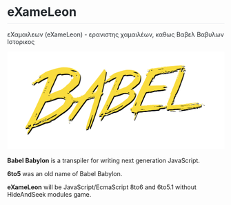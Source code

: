<h1 style="box-sizing: border-box; margin-right: 0px; margin-bottom: 16px; margin-left: 0px; line-height: 1.25; padding-bottom: 0.3em; border-bottom: 1px solid rgb(234, 236, 239); color: rgb(36, 41, 46);">
    eXameLeon</h1>

<p style="box-sizing: border-box; margin-top: 0px; color: rgb(36, 41,46);">&epsilon;&Chi;&alpha;&mu;&alpha;&iota;&lambda;&epsilon;&omega;&nu; (eXameLeon) - &epsilon;&rho;&alpha;&nu;&iota;&sigma;&tau;&eta;&sigmaf; &chi;&alpha;&mu;&alpha;&iota;&lambda;έ&omega;&nu;, &kappa;&alpha;&theta;&omega;&sigmaf; &Beta;&alpha;&beta;&epsilon;&lambda; &Beta;&alpha;&beta;&upsilon;&lambda;&omega;&nu; &Iota;&sigma;&tau;&omicron;&rho;&iota;&kappa;&omicron;&sigmaf;</p>

<p style="box-sizing: border-box; margin-top: 0px; color: rgb(36, 41,46);">
  <a href="https://babeljs.io/">
    <img alt="babel" src="vendor/logo-old.png" width="546">
  </a>
</p>

<p style="box-sizing: border-box; margin-top: 0px; color: rgb(36, 41,46);">
  <p><strong>Babel Babylon</strong> is a transpiler for writing next generation JavaScript.</p>
  <p><strong>6to5</strong> was an old name of Babel Babylon.</p>
  <p><strong>eXameLeon</strong> will be JavaScript/EcmaScript 8to6 and 6to5.1 without HideAndSeek modules game.</p>
</p>

<!--<p align="center">
  For questions and support please visit the <a href="https://gitter.im/babel/babel">gitter room</a> before creating an issue.
</p>-->

<!--<p align="center">
  For documentation and website issues please visit the <a href="https://github.com/babel/babel.github.io">babel.github.io</a> repo.
</p>-->
